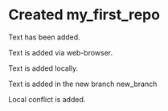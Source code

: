 # Created my_first_repo

Text has been added.

Text is added via web-browser.

Text is added locally.

Text is added in the new branch new_branch

Local conflict is added.

